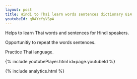 ```yaml
---
layout: post
title: Hindi to Thai learn words sentences dictionary 814 
youtubeId: qRAYcYyVSpA
---
```

 
 
Helps to learn Thai words and sentences for Hindi speakers.

Opportunitiy to repeat the words sentences. 

Practice Thai language. 
 
{% include youtubePlayer.html id=page.youtubeId %}
 
 
{% include analytics.html %}